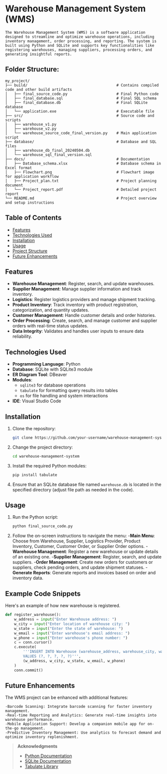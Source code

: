 # Warehouse Management System (WMS)
    The Warehouse Management System (WMS) is a software application designed to streamline and optimize warehouse operations, including inventory management, order processing, and reporting. The system is built using Python and SQLite and supports key functionalities like registering warehouses, managing suppliers, processing orders, and generating insightful reports.

## Folder Structure:

``` plaintext
my_project/
├── build/                                        # Contains compiled code and other build artifacts
│   ├── final_source_code.py                      # Final Python code
│   ├── final_database.sql                        # Final SQL schema
│   ├── final_database.db                         # Final SQLite database
│   └── application.exe                           # Executable file
├── src/                                          # Source code and scripts
│   ├── warehouse_v1.py
│   ├── warehouse_v2.py
│   └── warehouse_source_code_final_version.py    # Main application script
├── database/                                     # Database and SQL files
│   ├── warehouse_db_final_20240504.db
│   └── warehouse_sql_final_version.sql
├── docs/                                         # Documentation
│   ├── Database_schema.xlsx                      # Database schema in Excel format
│   ├── Flowchart.png                             # Flowchart image for application workflow
│   ├── Project_plan.txt                          # Project planning document
│   └── Project_report.pdf                        # Detailed project report
└── README.md                                     # Project overview and setup instructions
```

## Table of Contents
- [Features](#features)
- [Technologies Used](#technologies-used)
- [Installation](#installation)
- [Usage](#usage)
- [Project Structure](#project-structure)
- [Future Enhancements](#future-enhancements)

## Features
- **Warehouse Management**: Register, search, and update warehouses.
- **Supplier Management**: Manage supplier information and track inventory.
- **Logistics**: Register logistics providers and manage shipment tracking.
- **Product Inventory**: Track inventory with product registration, categorization, and quantity updates.
- **Customer Management**: Handle customer details and order histories.
- **Order Processing**: Create, search, and manage customer and supplier orders with real-time status updates.
- **Data Integrity**: Validates and handles user inputs to ensure data reliability.

## Technologies Used
- **Programming Language**: Python
- **Database**: SQLite with SQLite3 module
- **ER Diagram Tool**: DBeaver
- **Modules**: 
  - `sqlite3` for database operations
  - `tabulate` for formatting query results into tables
  - `os` for file handling and system interactions
- **IDE**: Visual Studio Code

## Installation
1. Clone the repository:
   ```bash
   git clone https://github.com/your-username/warehouse-management-system.git
   ```
2. Change the project directory:
   ```bash
   cd warehouse-management-system
   ```
3. Install the required Python modules:
   ```bash
   pip install tabulate
   ```
4. Ensure that an SQLite database file named `warehouse.db` is located in the specified directory (adjust file path as needed in the code).

## Usage
1. Run the Python script:
   ```bash
   python final_source_code.py
   ```
2. Follow the on-screen instructions to navigate the menu:
    -**Main Menu**:             Choose from Warehouse, Supplier, Logistics Provider, Product Inventory, Customer, Customer Order, or Supplier Order options.
    -**Warehouse Management**:  Register a new warehouse or update details of an existing one.
    -**Supplier Management**:   Register, search, and update suppliers.
    -**Order Management**:      Create new orders for customers or suppliers, check pending orders, and update shipment statuses.
    -**Generate Reports**:      Generate reports and invoices based on order and inventory data.

## Example Code Snippets
Here's an example of how new warehouse is registered.

```python
def register_warehouse():
    w_address = input("Enter Warehouse address: ")
    w_city = input("Enter location of warehouse city: ")
    w_state = input("Enter the state of warehouse: ")
    w_email = input("Enter warehouse's email address: ")
    w_phone = input("Enter warehouse's phone number: ")
    c = conn.cursor()
    c.execute(
        '''INSERT INTO Warehouse (warehouse_address, warehouse_city, warehouse_state, warehouse_email, warehouse_phone) 
        VALUES (?, ?, ?, ?, ?)''',
        (w_address, w_city, w_state, w_email, w_phone)
    )
    conn.commit()
```
## Future Enhancements

The WMS project can be enhanced with additional features:

    -Barcode Scanning: Integrate barcode scanning for faster inventory management.
    -Real-time Reporting and Analytics: Generate real-time insights into warehouse performance.
    -Mobile Application Support: Develop a companion mobile app for on-the-go management.
    -Predictive Inventory Management: Use analytics to forecast demand and optimize inventory replenishment.

> **Acknowledgments**  
> - [Python Documentation](https://docs.python.org/3/library/)
> - [SQLite Documentation](https://sqlite.org/doclist.html)
> - [Tabulate Library](https://pypi.org/project/tabulate/)

